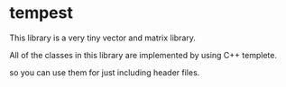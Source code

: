 # tempest
 This library is a very tiny vector and matrix library.
 
 All of the classes in this library are implemented by using C++ templete.
 
 so you can use them for just including header files.
 
